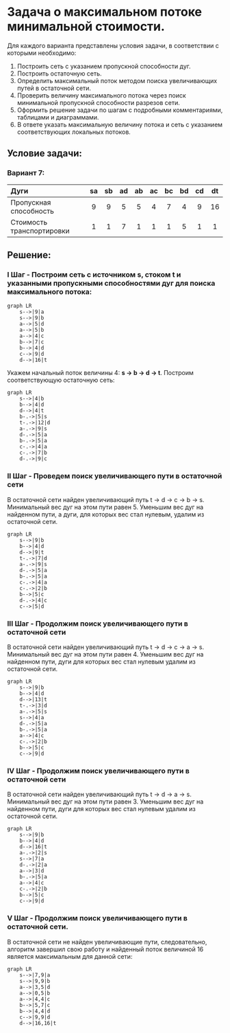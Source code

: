 # Задача о максимальном потоке минимальной стоимости.
Для каждого варианта представлены условия задачи, в соответствии с которыми необходимо: 
1. Построить сеть с указанием пропускной способности дуг.
2. Построить остаточную сеть.
3. Определить максимальный поток методом поиска увеличивающих путей в остаточной сети.
4. Проверить величину максимального потока через поиск минимальной пропускной способности разрезов сети.
5. Оформить решение задачи по шагам с подробными комментариями, таблицами и диаграммами.
6. В ответе указать максимальную величину потока и сеть с указанием соответствующих локальных потоков.

## Условие задачи:

### Вариант 7:

| Дуги                      | sa | sb | ad | ab | ac | bc | bd | cd | dt |
|:--------------------------|:--:|:--:|:--:|:--:|:--:|:--:|:--:|:--:|:--:|
| Пропускная способность    | 9  | 9  | 5  | 5  | 4  | 7  | 4  | 9  | 16 |
| Стоимость транспортировки | 1  | 1  | 7  | 1  | 1  | 1  | 5  | 1  | 1  |

## Решение:

### I Шаг - Построим сеть с источником s, стоком t и указанными пропускными способностями дуг для поиска максимального потока:
```mermaid
graph LR
    s-->|9|a
    s-->|9|b
    a-->|5|d
    a-->|5|b
    a-->|4|c
    b-->|7|c
    b-->|4|d
    c-->|9|d
    d-->|16|t      
```
Укажем начальный поток величины 4: **s -> b -> d -> t**. Построим соответствующую остаточную сеть:

```mermaid
graph LR
    s-->|4|b
    b-->|4|d
    d-->|4|t 
    b-.->|5|s
    t-.->|12|d
    a-.->|9|s
    d-.->|5|a
    b-.->|5|a
    c-.->|4|a
    c-.->|7|b
    d-.->|9|c
```

### II Шаг - Проведем поиск увеличивающего пути в остаточной сети

В остаточной сети найден увеличивающий путь t -> d -> c -> b -> s. Минимальный вес дуг на этом пути равен 5.
Уменьшим вес дуг на найденном пути, a дуги, для которых вес стал нулевым, удалим из остаточной сети.


```mermaid
graph LR
    s-->|9|b
    b-->|4|d
    d-->|9|t 
    t-.->|7|d
    a-.->|9|s
    d-.->|5|a
    b-.->|5|a
    c-.->|4|a
    c-.->|2|b
    b-->|5|c
    d-.->|4|c
    c-->|5|d
```

### III Шаг - Продолжим поиск увеличивающего пути в остаточной сети
В остаточной сети найден увеличивающий путь t -> d -> c -> a -> s. Минимальный вес дуг на этом пути равен 4.
Уменьшим вес дуг на найденном пути, дуги для которых вес стал нулевым удалим из остаточной сети.

```mermaid
graph LR
    s-->|9|b
    b-->|4|d
    d-->|13|t 
    t-.->|3|d
    a-.->|5|s
    s-->|4|a
    d-.->|5|a
    b-.->|5|a
    a-->|4|c
    c-.->|2|b
    b-->|5|c
    c-->|9|d
```

### IV Шаг - Продолжим поиск увеличивающего пути в остаточной сети
В остаточной сети найден увеличивающий путь t -> d -> a -> s. Минимальный вес дуг на этом пути равен 3.
Уменьшим вес дуг на найденном пути, дуги для которых вес стал нулевым удалим из остаточной сети.

```mermaid
graph LR
    s-->|9|b
    b-->|4|d
    d-->|16|t 
    a-.->|2|s
    s-->|7|a
    d-.->|2|a
    a-->|3|d
    b-.->|5|a
    a-->|4|c
    c-.->|2|b
    b-->|5|c
    c-->|9|d
```

### V Шаг - Продолжим поиск увеличивающего пути в остаточной сети.
В остаточной сети не найден увеличивающие пути, следовательно, алгоритм завершил свою работу и найденный поток величиной 16 является максимальным для данной сети:
```mermaid
graph LR
    s-->|7,9|a
    s-->|9,9|b
    a-->|3,5|d
    a-->|0,5|b
    a-->|4,4|c
    b-->|5,7|c
    b-->|4,4|d
    c-->|9,9|d
    d-->|16,16|t      
```
